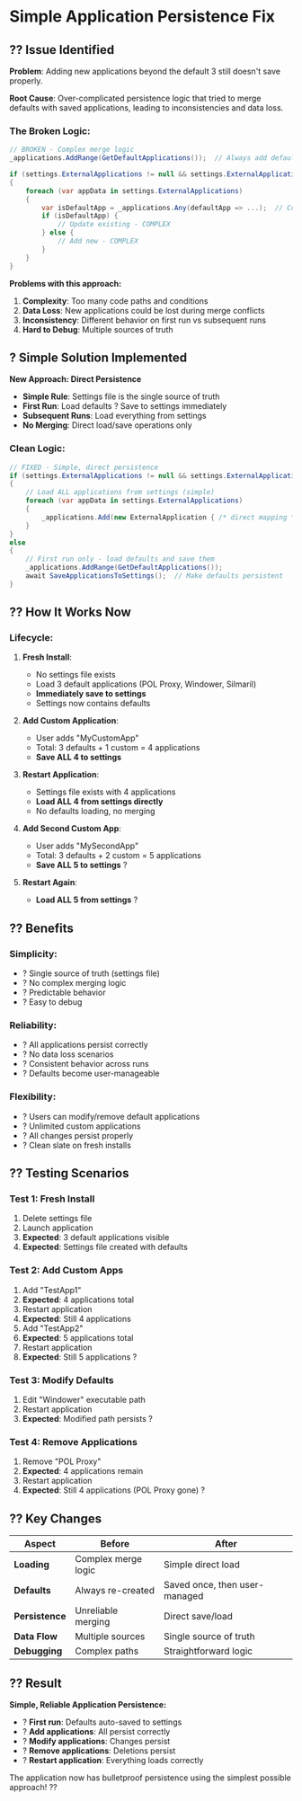 # Simple Application Persistence Fix

## ?? **Issue Identified**

**Problem**: Adding new applications beyond the default 3 still doesn't save properly.

**Root Cause**: Over-complicated persistence logic that tried to merge defaults with saved applications, leading to inconsistencies and data loss.

### **The Broken Logic:**
```csharp
// BROKEN - Complex merge logic
_applications.AddRange(GetDefaultApplications());  // Always add defaults first

if (settings.ExternalApplications != null && settings.ExternalApplications.Count > 0)
{
    foreach (var appData in settings.ExternalApplications)
    {
        var isDefaultApp = _applications.Any(defaultApp => ...);  // Complex checking
        if (isDefaultApp) {
            // Update existing - COMPLEX
        } else {
            // Add new - COMPLEX
        }
    }
}
```

**Problems with this approach:**
1. **Complexity**: Too many code paths and conditions
2. **Data Loss**: New applications could be lost during merge conflicts
3. **Inconsistency**: Different behavior on first run vs subsequent runs
4. **Hard to Debug**: Multiple sources of truth

## ? **Simple Solution Implemented**

**New Approach: Direct Persistence**
- **Simple Rule**: Settings file is the single source of truth
- **First Run**: Load defaults ? Save to settings immediately
- **Subsequent Runs**: Load everything from settings
- **No Merging**: Direct load/save operations only

### **Clean Logic:**
```csharp
// FIXED - Simple, direct persistence
if (settings.ExternalApplications != null && settings.ExternalApplications.Count > 0)
{
    // Load ALL applications from settings (simple)
    foreach (var appData in settings.ExternalApplications)
    {
        _applications.Add(new ExternalApplication { /* direct mapping */ });
    }
}
else
{
    // First run only - load defaults and save them
    _applications.AddRange(GetDefaultApplications());
    await SaveApplicationsToSettings();  // Make defaults persistent
}
```

## ?? **How It Works Now**

### **Lifecycle:**
1. **Fresh Install**:
   - No settings file exists
   - Load 3 default applications (POL Proxy, Windower, Silmaril)
   - **Immediately save to settings**
   - Settings now contains defaults

2. **Add Custom Application**:
   - User adds "MyCustomApp"
   - Total: 3 defaults + 1 custom = 4 applications
   - **Save ALL 4 to settings**

3. **Restart Application**:
   - Settings file exists with 4 applications
   - **Load ALL 4 from settings directly**
   - No defaults loading, no merging

4. **Add Second Custom App**:
   - User adds "MySecondApp"
   - Total: 3 defaults + 2 custom = 5 applications
   - **Save ALL 5 to settings** ?

5. **Restart Again**:
   - **Load ALL 5 from settings** ?

## ?? **Benefits**

### **Simplicity:**
- ? Single source of truth (settings file)
- ? No complex merging logic
- ? Predictable behavior
- ? Easy to debug

### **Reliability:**
- ? All applications persist correctly
- ? No data loss scenarios
- ? Consistent behavior across runs
- ? Defaults become user-manageable

### **Flexibility:**
- ? Users can modify/remove default applications
- ? Unlimited custom applications
- ? All changes persist properly
- ? Clean slate on fresh installs

## ?? **Testing Scenarios**

### **Test 1: Fresh Install**
1. Delete settings file
2. Launch application
3. **Expected**: 3 default applications visible
4. **Expected**: Settings file created with defaults

### **Test 2: Add Custom Apps**
1. Add "TestApp1" 
2. **Expected**: 4 applications total
3. Restart application
4. **Expected**: Still 4 applications
5. Add "TestApp2"
6. **Expected**: 5 applications total
7. Restart application  
8. **Expected**: Still 5 applications ?

### **Test 3: Modify Defaults**
1. Edit "Windower" executable path
2. Restart application
3. **Expected**: Modified path persists ?

### **Test 4: Remove Applications**
1. Remove "POL Proxy" 
2. **Expected**: 4 applications remain
3. Restart application
4. **Expected**: Still 4 applications (POL Proxy gone) ?

## ?? **Key Changes**

| Aspect | Before | After |
|--------|--------|-------|
| **Loading** | Complex merge logic | Simple direct load |
| **Defaults** | Always re-created | Saved once, then user-managed |
| **Persistence** | Unreliable merging | Direct save/load |
| **Data Flow** | Multiple sources | Single source of truth |
| **Debugging** | Complex paths | Straightforward logic |

## ?? **Result**

**Simple, Reliable Application Persistence:**
- ? **First run**: Defaults auto-saved to settings
- ? **Add applications**: All persist correctly
- ? **Modify applications**: Changes persist
- ? **Remove applications**: Deletions persist
- ? **Restart application**: Everything loads correctly

The application now has bulletproof persistence using the simplest possible approach! ??